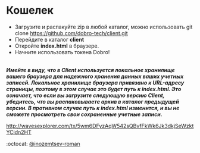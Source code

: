 # Кошелек

* Загрузите и распакуйте zip в любой каталог, можно использовать git clone https://github.com/dobro-tech/client.git </br>
* Перейдите в каталог **client**</br>
* Откройте **index.html** в браузере.</br>
* Начните использовать токена Dobro!
</br></br>

**_Имейте в виду, что в Client используется локальное хранилище вашего браузера для надежного хранения данных ваших учетных записей. Локальное хранилище браузера привязано к URL-адресу страницы, поэтому в этом случае это будет путь к index.html. Это означает, что если вы загрузите следующую версию Client, убедитесь, что вы распаковываете архив в каталог предыдущей версии. В противном случае путь к index.html изменится, и вы не сможете просмотреть свои сохраненные учетные записи._**

http://wavesexplorer.com/tx/5wm6DFyzAqW542sQBvfFkWk6Jk3dkjSeWzktYCidn2HT

:octocat: [@inozemtsev-roman](https://github.com/inozemtsev-roman)
